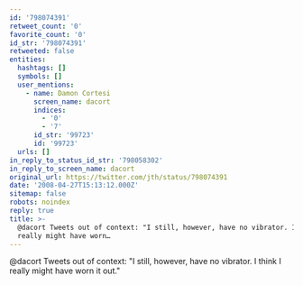 ```yaml
---
id: '798074391'
retweet_count: '0'
favorite_count: '0'
id_str: '798074391'
retweeted: false
entities:
  hashtags: []
  symbols: []
  user_mentions:
    - name: Damon Cortesi
      screen_name: dacort
      indices:
        - '0'
        - '7'
      id_str: '99723'
      id: '99723'
  urls: []
in_reply_to_status_id_str: '798058302'
in_reply_to_screen_name: dacort
original_url: https://twitter.com/jth/status/798074391
date: '2008-04-27T15:13:12.000Z'
sitemap: false
robots: noindex
reply: true
title: >-
  @dacort Tweets out of context: "I still, however, have no vibrator. I think I
  really might have worn…
---
```


@dacort Tweets out of context: "I still, however, have no vibrator. I think I really might have worn it out."